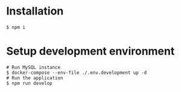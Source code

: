 # Installation

```
$ npm i
```

# Setup development environment

```
# Run MySQL instance
$ docker-compose --env-file ./.env.development up -d
# Run the application
$ npm run develop
```
